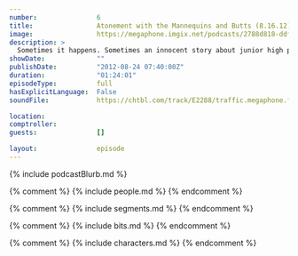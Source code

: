 ```yaml
---
number:               6
title:                Atonement with the Mannequins and Butts (8.16.12)
image:                https://megaphone.imgix.net/podcasts/2788d818-ddfb-11e8-9896-5bb4957c06e6/image/image.jpg?ixlib=rails-4.2.0&max-w=3000&max-h=3000&fit=crop&auto=format,compress
description: >
  Sometimes it happens. Sometimes an innocent story about junior high proceeds down a road of perversion straight to where the sun doesn't shine. Also: Spencer collects info for Harmon and Davis' D&D characters, and special guest Rob Schrab tells a stor...
showDate:             ""
publishDate:          "2012-08-24 07:40:00Z"
duration:             "01:24:01"
episodeType:          full
hasExplicitLanguage:  False
soundFile:            https://chtbl.com/track/E2288/traffic.megaphone.fm/STA8221722384.mp3?updated=1555698443

location:             
comptroller:          
guests:               []

layout:               episode
---
```


{% include podcastBlurb.md %}

{% comment %}
{% include people.md %}
{% endcomment %}

{% comment %}
{% include segments.md %}
{% endcomment %}

{% comment %}
{% include bits.md %}
{% endcomment %}

{% comment %}
{% include characters.md %}
{% endcomment %}

